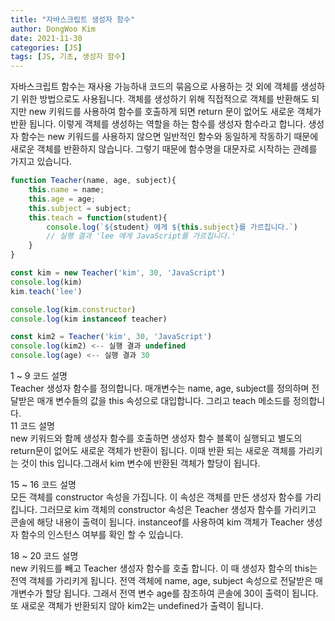 ```yaml
---
title: "자바스크립트 생성자 함수"
author: DongWoo Kim
date: 2021-11-30
categories: [JS]
tags: [JS, 기초, 생성자 함수]
---
```


<p>
자바스크립트 함수는 재사용 가능하내 코드의 묶음으로 사용하는 것 외에 객체를 생성하기 위한 방법으로도 사용됩니다. 객체를 생성하기 위해 직접적으로 객체를 반환해도 되지만
new 키워드를 사용하여 함수를 호출하게 되면 return 문이 없어도 새로운 객체가 반환 됩니다.
이렇게 객체를 생성하는 역할을 하는 함수를 생성자 함수라고 합니다.
생성자 함수는 new 키워드를 사용하지 않으면 일반적인 함수와 동일하게 작동하기 때문에
새로운 객체를 반환하지 않습니다. 그렇기 때문에 함수명을 대문자로 시작하는 관례를 가지고 있습니다.
</p>


```js
function Teacher(name, age, subject){
    this.name = name;
    this.age = age;
    this.subject = subject;
    this.teach = function(student){
        console.log(`${student} 에게 ${this.subject}를 가르칩니다.`) 
        // 실행 결과 'lee 에게 JavaScript를 가르칩니다.'
    }
}

const kim = new Teacher('kim', 30, 'JavaScript')
console.log(kim)
kim.teach('lee')

console.log(kim.constructor)
console.log(kim instanceof teacher)

const kim2 = Teacher('kim', 30, 'JavaScript')
console.log(kim2) <-- 실행 결과 undefined
console.log(age) <-- 실행 결과 30

```

<p>
1 ~ 9 코드 설명<br>
Teacher 생성자 함수를 정의합니다. 매개변수는 name, age, subject를 정의하며
전달받은 매개 변수들의 값을 this 속성으로 대입합니다. 그리고 teach 메소드를 정의합니다.
<br>
11 코드 설명<br>
new 키워드와 함께 생성자 함수를 호출하면 생성자 함수 블록이 실행되고 별도의
return문이 없어도 새로운 객체가 반환이 됩니다. 이때 반환 되는 새로운 객체를 가리키는 것이
this 입니다.그래서 kim 변수에 반환된 객체가 할당이 됩니다.

15 ~ 16 코드 설명<br>
모든 객체를 constructor 속성을 가집니다. 이 속성은 객체를 만든 생성자 함수를 가리킵니다.
그러므로 kim 객체의 constructor 속성은 Teacher 생성자 함수를 가리키고 콘솔에 해당 내용이
출력이 됩니다. instanceof를 사용하여 kim 객체가 Teacher 생성자 함수의 인스턴스 여부를 
확인 할 수 있습니다.<br>

18 ~ 20 코드 설명<br>
new 키워드를 빼고 Teacher 생성자 함수를 호출 합니다. 이 때 생성자 함수의 this는 전역 객체를 가리키게 됩니다. 전역 객체에 name, age, subject 속성으로 전달받은 매개변수가 
할당 됩니다. 그래서 전역 변수 age를 참조하여 콘솔에 30이 출력이 됩니다. 또 새로운 객체가
반환되지 않아 kim2는 undefined가 출력이 됩니다.